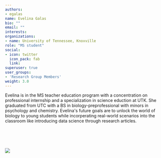 ```yaml
---
authors:
- egalas
name: Evelina Galas
bio: ""
email: ""
interests:
organizations:
- name: University of Tennessee, Knoxville
role: "MS student"
social:
- icon: twitter
  icon_pack: fab
  link: 
superuser: true
user_groups:
- 'Research Group Members'
weight: 3.0
---
```


Evelina is in the MS teacher education program with a concentration on professional internship and a specialization in science eduction at UTK. She graduated from UTC with a BS in biology-preprofessional with minors in psychology and chemistry. Evelina's future goals are to unlock the world of biology to young students while incorperating real-world scenarios into the classroom like introducing data science through research articles. 

<br>
<br>
<br>
<br>
<img src="/img/michela.jpg"/>

